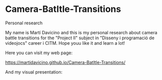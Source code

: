# Camera-Batltle-Transitions
Personal research

My name is Martí Davicino and this is my personal research about camera battle transitions for the "Project II" subject in "Disseny i programació de videojocs" career i CITM. 
Hope youu like it and learn a lot!

Here you can visit my web page:

https://martidavicino.github.io/Camera-Batltle-Transitions/

And my visual presentation:
